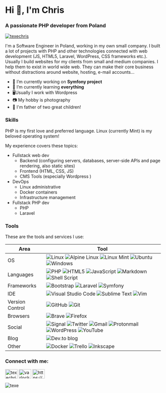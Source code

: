 <h1>Hi 👋, I'm Chris</h1>
<h3>A passionate PHP developer from Poland</h3>

<p align="left"> <a href="https://twitter.com/texechris" target="blank"><img src="https://img.shields.io/twitter/follow/texechris?logo=twitter&style=for-the-badge" alt="texechris" /></a> </p>

I'm a Software Engineer in Poland, working in my own small company. I built a lot of projects with PHP and other technologies connected with web development (JS, HTML5, Laravel, WordPress, CSS frameworks etc.). Usually I build websites for my clients from small and medium companies. I help them to exist in world wide web. They can make their core business without distractions around website, hosting, e-mail accounts...



- 🔭 I’m currently working on **Symfony project**
- 🌱 I’m currently learning **everything**
- :desktop_computer:Usually I work with Wordpress
- :camera: My hobby is photography
- :child: I'm father of two great children!



### Skills

PHP is my first love and preferred language. Linux (currently Mint) is my beloved operating system!

My experience covers these topics:

- Fullstack web dev
  - Backend (configuring servers, databases, server-side APIs and page rendering, also static sites)
  - Frontend (HTML, CSS, JS)
  - CMS Tools (especially Wordpress )
- DevOps
  - Linux administrative
  - Docker containers
  - Infrastructure management
- Fullstack PHP dev
  - PHP
  - Laravel



### Tools

These are the tools and services I use:

| Area            | Tool                                                         |
| --------------- | ------------------------------------------------------------ |
| OS              | ![Linux](https://img.shields.io/badge/Linux-FCC624?style=for-the-badge&logo=linux&logoColor=black) ![Alpine  Linux](https://img.shields.io/badge/Alpine_Linux-%230D597F.svg?style=for-the-badge&logo=alpine-linux&logoColor=white) ![Linux Mint](https://img.shields.io/badge/Linux%20Mint-87CF3E?style=for-the-badge&logo=Linux%20Mint&logoColor=white) ![Ubuntu](https://img.shields.io/badge/Ubuntu-E95420?style=for-the-badge&logo=ubuntu&logoColor=white) ![Windows](https://img.shields.io/badge/Windows-0078D6?style=for-the-badge&logo=windows&logoColor=white) |
| Languages       | ![PHP](https://img.shields.io/badge/php-%23777BB4.svg?style=for-the-badge&logo=php&logoColor=white) ![HTML5](https://img.shields.io/badge/html5-%23E34F26.svg?style=for-the-badge&logo=html5&logoColor=white) ![JavaScript](https://img.shields.io/badge/javascript-%23323330.svg?style=for-the-badge&logo=javascript&logoColor=%23F7DF1E) ![Markdown](https://img.shields.io/badge/markdown-%23000000.svg?style=for-the-badge&logo=markdown&logoColor=white) ![Shell  Script](https://img.shields.io/badge/shell_script-%23121011.svg?style=for-the-badge&logo=gnu-bash&logoColor=white) |
| Frameworks      | ![Bootstrap](https://img.shields.io/badge/bootstrap-%23563D7C.svg?style=for-the-badge&logo=bootstrap&logoColor=white) ![Laravel](https://img.shields.io/badge/laravel-%23FF2D20.svg?style=for-the-badge&logo=laravel&logoColor=white) ![Symfony](https://img.shields.io/badge/symfony-%23000000.svg?style=for-the-badge&logo=symfony&logoColor=white) |
| IDE             | ![Visual Studio  Code](https://img.shields.io/badge/Visual%20Studio%20Code-0078d7.svg?style=for-the-badge&logo=visual-studio-code&logoColor=white) ![Sublime  Text](https://img.shields.io/badge/sublime_text-%23575757.svg?style=for-the-badge&logo=sublime-text&logoColor=important) ![Vim](https://img.shields.io/badge/VIM-%2311AB00.svg?style=for-the-badge&logo=vim&logoColor=white) |
| Version Control | ![GitHub](https://img.shields.io/badge/github-%23121011.svg?style=for-the-badge&logo=github&logoColor=white) ![Git](https://img.shields.io/badge/git-%23F05033.svg?style=for-the-badge&logo=git&logoColor=white) |
| Browsers        | ![Brave](https://img.shields.io/badge/Brave-FB542B?style=for-the-badge&logo=Brave&logoColor=white) ![Firefox](https://img.shields.io/badge/Firefox-FF7139?style=for-the-badge&logo=Firefox-Browser&logoColor=white) |
| Social          | ![Signal](https://img.shields.io/badge/Signal-%23039BE5.svg?style=for-the-badge&logo=Signal&logoColor=white) ![Twitter](https://img.shields.io/badge/TexeChris-%231DA1F2.svg?style=for-the-badge&logo=Twitter&logoColor=white) ![Gmail](https://img.shields.io/badge/Gmail-D14836?style=for-the-badge&logo=gmail&logoColor=white) ![Protonmail](https://img.shields.io/badge/ProtonMail-8B89CC?style=for-the-badge&logo=protonmail&logoColor=white) ![WordPress](https://img.shields.io/badge/WordPress-%23117AC9.svg?style=for-the-badge&logo=WordPress&logoColor=white) ![YouTube](https://img.shields.io/badge/VARLOCK.NET-%23FF0000.svg?style=for-the-badge&logo=YouTube&logoColor=white) |
| Blog            | ![Dev.to blog](https://img.shields.io/badge/dev.to-0A0A0A?style=for-the-badge&logo=dev.to&logoColor=white) |
| Other           | ![Docker](https://img.shields.io/badge/docker-%230db7ed.svg?style=for-the-badge&logo=docker&logoColor=white) ![Trello](https://img.shields.io/badge/Trello-%23026AA7.svg?style=for-the-badge&logo=Trello&logoColor=white) ![Inkscape](https://img.shields.io/badge/Inkscape-e0e0e0?style=for-the-badge&logo=inkscape&logoColor=080A13) |



<h3 align="left">Connect with me:</h3>
<p align="left">
<a href="https://twitter.com/texechris" target="blank"><img align="center" src="https://raw.githubusercontent.com/rahuldkjain/github-profile-readme-generator/master/src/images/icons/Social/twitter.svg" alt="texechris" height="30" width="40" /></a>
<a href="https://www.youtube.com/c/varlock" target="blank"><img align="center" src="https://raw.githubusercontent.com/rahuldkjain/github-profile-readme-generator/master/src/images/icons/Social/youtube.svg" alt="varlock" height="30" width="40" /></a>
<a href="/https://varlock.net/feed/" target="blank"><img align="center" src="https://raw.githubusercontent.com/rahuldkjain/github-profile-readme-generator/master/src/images/icons/Social/rss.svg" alt="https://varlock.net/feed/" height="30" width="40" /></a>
</p>


<p><img align="left" src="https://github-readme-stats.vercel.app/api/top-langs?username=texe&show_icons=true&locale=en&layout=compact" alt="texe" /></p>

